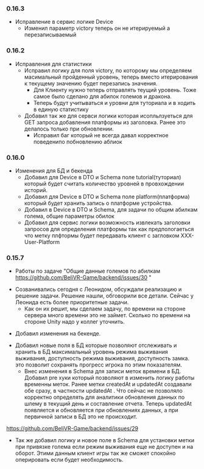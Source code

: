 ### 0.16.3
* Исправление в сервис логике Device
  - Изменил параметр victory теперь он не итерируемый а перезаписываемый

### 0.16.2
* Исправления для статистики
  - Исправил логику для поля victory, по которому мы определяем масимальный пройденный уровень, теперь вместо итерирования к текущему значению будет перезапись значения. 
    - Для Клиенту нужно теперь отправлять теущий уровень. Тоже самое было сделано для абилок големов и дракона. 
    - Теперь будут учитываться и уровни для туториала и в ходить в единую статистику
  - Добавил так же для сервси логики которая исопльлзуеться для GET запроса добавления платформы из заголовка. Ранее это делалось только при обновлении.
    - Исправил баг который не всегда давал корректное поведенипо побновлению аблиок

### 0.16.0
* Изменения для БД и бекенда
  - Добавил для Device в DTO и Schema поле tutorial(туториал) который будет считать количество уровней в провхождении историй.
  - Добавил для Device в DTO и Schema поле platform(платформа) который будет хранить запись о платформе устройства.
  - Добавил в Device в DTO и Schema, для задачи по общим абилкам голема, общие параметры обилок
  - Добавил для сервис логики возможность извлекать заголовки запросов для определения платформы так как предпологаеться что метку плфтормы будет передавать клиент с загловком XXX-User-Platform

### 0.15.7

* Работы по задаче "Общие данные големов по абилкам https://github.com/BeliVR-Game/backend/issues/30 "
- Созванивались сегодня с Леонидом, обсуждали реализацию и решение задачи. Решение нашли, обговорили все детали. Сейчас у Леонида есть более приоритетные задачи. 
  - Как он их решит, мы сделаем задачу, по времени на стороне сервера много времени это не займет. Сколько по времени на стороне Unity надо у коллег уточнить.

* Добавил изменения на бекенде. 
- Добавил новые поля в БД которые позволяют отслеживать и хранить в БД максимальный уровень режима выживания выживания, доступность режима выживания, доступность замка. это позволит сохранять прогресс игрока по этим показателям.
  - Внес изменения в Schema для записи меток времени в БД. Добавил pre хуки который позволяют в изменить логику работы временны меток. Ранее метки 
    createdAt и updatedAt создавали обе сразу, в частности updatedAt . Что  сейчас не позволяло корректно определять для аналитики обновления данных по шлему в текущий день и составление отчета. Теперь updatedAt появляется и обновляется  при обновлениях данных,  а при первичной записи в БД это не происходит.

https://github.com/BeliVR-Game/backend/issues/29
- Так же добавил логику и новое поле в Schema для установки метки при привязке голема если режим выживания еще не доступен и на оборот. Этими данным клиент игры так же сможет спокойно оперировать если будет необходимость.